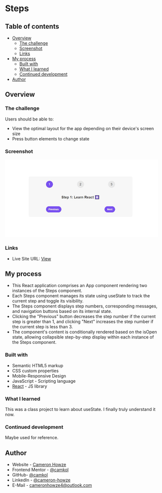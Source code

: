 # Steps

## Table of contents

- [Overview](#overview)
  - [The challenge](#the-challenge)
  - [Screenshot](#screenshot)
  - [Links](#links)
- [My process](#my-process)
  - [Built with](#built-with)
  - [What I learned](#what-i-learned)
  - [Continued development](#continued-development)
- [Author](#author)

## Overview

### The challenge

Users should be able to:

- View the optimal layout for the app depending on their device's screen size
- Press button elements to change state

### Screenshot

![](./screen.jpg)

### Links

- Live Site URL: [View](https://steps2.netlify.app/)

## My process

- This React application comprises an App component rendering two instances of the Steps component.
- Each Steps component manages its state using useState to track the current step and toggle its visibility.
- The Steps component displays step numbers, corresponding messages, and navigation buttons based on its internal state.
- Clicking the "Previous" button decreases the step number if the current step is greater than 1, and clicking "Next" increases the step number if the current step is less than 3.
- The component's content is conditionally rendered based on the isOpen state, allowing collapsible step-by-step display within each instance of the Steps component.

### Built with

- Semantic HTML5 markup
- CSS custom properties
- Mobile-Responsive Design
- JavaScript - Scripting language
- [React](https://reactjs.org/) - JS library

### What I learned

This was a class project to learn about useState. I finally truly understand it now.

### Continued development

Maybe used for reference.

## Author

- Website - [Cameron Howze](https://camkol.github.io/)
- Frontend Mentor - [@camkol](https://www.frontendmentor.io/profile/camkol)
- GitHub- [@camkol](https://github.com/camkol)
- LinkedIn - [@cameron-howze](https://www.linkedin.com/in/cameron-howze-28a646109/)
- E-Mail - [cameronhowze4@outlook.com](mailto:cameronhowze4@outlook.com)
